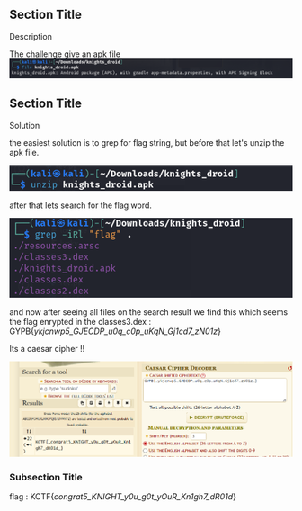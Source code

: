 ## Section Title

Description

The challenge give an apk file
![alt text](image.png)

## Section Title

Solution

the easiest solution is to grep for flag string, but before that let's unzip the apk file.

![alt text](image-1.png)

after that lets search for the flag word.

![alt text](image-2.png)

and now after seeing all files on the search result we find this which seems the flag enrypted in the classes3.dex : GYPB{_ykjcnwp5_GJECDP_u0q_c0p_uKqN_Gj1cd7_zN01z_}

Its a caesar cipher !!

![alt text](image-3.png)

### Subsection Title

flag : KCTF{_congrat5_KNIGHT_y0u_g0t_yOuR_Kn1gh7_dR01d_}
